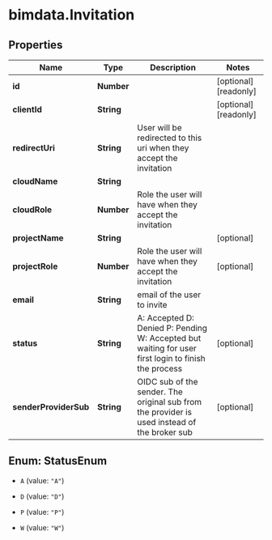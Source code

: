 # bimdata.Invitation

## Properties

Name | Type | Description | Notes
------------ | ------------- | ------------- | -------------
**id** | **Number** |  | [optional] [readonly] 
**clientId** | **String** |  | [optional] [readonly] 
**redirectUri** | **String** | User will be redirected to this uri when they accept the invitation | 
**cloudName** | **String** |  | 
**cloudRole** | **Number** | Role the user will have when they accept the invitation | 
**projectName** | **String** |  | [optional] 
**projectRole** | **Number** | Role the user will have when they accept the invitation | [optional] 
**email** | **String** | email of the user to invite | 
**status** | **String** |  A: Accepted D: Denied P: Pending W: Accepted but waiting for user first login to finish the process  | [optional] 
**senderProviderSub** | **String** | OIDC sub of the sender. The original sub from the provider is used instead of the broker sub | [optional] 



## Enum: StatusEnum


* `A` (value: `"A"`)

* `D` (value: `"D"`)

* `P` (value: `"P"`)

* `W` (value: `"W"`)




